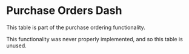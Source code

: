 # Purchase Orders Dash

This table is part of the purchase ordering functionality.

This functionality was never properly implemented, and so this table is unused.
